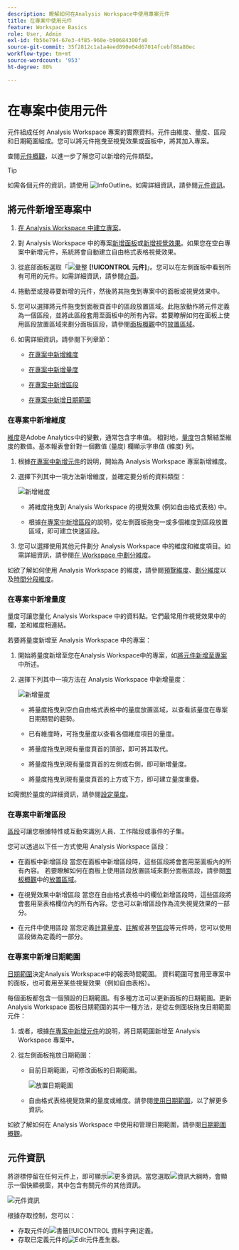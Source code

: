 ```yaml
---
description: 瞭解如何在Analysis Workspace中使用專案元件
title: 在專案中使用元件
feature: Workspace Basics
role: User, Admin
exl-id: fb56e794-67e3-4f85-960e-b90684300fa0
source-git-commit: 35f2812c1a1a4eed090e04d67014fcebf88a80ec
workflow-type: tm+mt
source-wordcount: '953'
ht-degree: 80%

---
```


# 在專案中使用元件

元件組成任何 Analysis Workspace 專案的實際資料。元件由維度、量度、區段和日期範圍組成。您可以將元件拖曳至視覺效果或面板中，將其加入專案。

查閱[元件概觀](/help/analyze/analysis-workspace/components/analysis-workspace-components.md)，以進一步了解您可以新增的元件類型。

>[!TIP]
>
>如需各個元件的資訊，請使用 ![InfoOutline](/help/assets/icons/InfoOutline.svg)。如需詳細資訊，請參閱[元件資訊](#component-info)。

## 將元件新增至專案中

1. [在 Analysis Workspace 中建立專案](/help/analyze/analysis-workspace/build-workspace-project/create-projects.md)。

1. 對 Analysis Workspace 中的專案[新增面板](/help/analyze/analysis-workspace/c-panels/panels.md#create-a-panel)或[新增視覺效果](/help/analyze/analysis-workspace/visualizations/freeform-analysis-visualizations.md#add-visualizations-to-a-panel)。如果您在空白專案中新增元件，系統將會自動建立自由格式表格視覺效果。

1. 從底部面板選取「![彙整](/help/assets/icons/Curate.svg) **[!UICONTROL 元件]**」。您可以在左側面板中看到所有可用的元件。如需詳細資訊，請參閱[介面](/help/analyze/analysis-workspace/home.md#interface)。

1. 捲動至或搜尋要新增的元件，然後將其拖曳到專案中的面板或視覺效果中。

1. 您可以選擇將元件拖曳到面板頁首中的區段放置區域。此拖放動作將元件定義為一個區段，並將此區段套用至面板中的所有內容。若要瞭解如何在面板上使用區段放置區域來劃分面板區段，請參閱[面板概觀](/help/analyze/analysis-workspace/c-panels/panels.md#drop-zone)中的[放置區域](/help/analyze/analysis-workspace/c-panels/panels.md)。

1. 如需詳細資訊，請參閱下列章節：

   * [在專案中新增維度](#add-dimensions-to-a-project)

   * [在專案中新增量度](#add-metrics-to-a-project)

   * [在專案中新增區段](#add-segments-to-a-project)

   * [在專案中新增日期範圍](#add-date-ranges-to-a-project)

### 在專案中新增維度

[維度](/help/components/dimensions/overview.md)是Adobe Analytics中的變數，通常包含字串值。 相對地，[量度](/help/components/c-calcmetrics/cm-overview.md)包含繫結至維度的數值。基本報表會針對一個數值 (量度) 欄顯示字串值 (維度) 列。

1. 根據[在專案中新增元件](#add-components-to-a-project)的說明，開始為 Analysis Workspace 專案新增維度。

1. 選擇下列其中一項方法新增維度，並確定要分析的資料類型：

   ![新增維度](assets/add-dimension.gif)

   * 將維度拖曳到 Analysis Workspace 的視覺效果 (例如自由格式表格) 中。

   * 根據[在專案中新增區段](#add-filters-to-a-project)的說明，從左側面板拖曳一或多個維度到區段放置區域，即可建立快速區段。

1. 您可以選擇使用其他元件劃分 Analysis Workspace 中的維度和維度項目。如需詳細資訊，請參閱[在 Workspace 中劃分維度](/help/analyze/analysis-workspace/components/dimensions/t-breakdown-fa.md)。

如欲了解如何使用 Analysis Workspace 的維度，請參閱[預覽維度](/help/analyze/analysis-workspace/components/dimensions/view-dimensions.md)、[劃分維度](/help/analyze/analysis-workspace/components/dimensions/t-breakdown-fa.md)以及[時間分段維度](/help/analyze/analysis-workspace/components/dimensions/time-parting-dimensions.md)。

### 在專案中新增量度

量度可讓您量化 Analysis Workspace 中的資料點。它們最常用作視覺效果中的欄，並和維度相連結。

若要將量度新增至 Analysis Workspace 中的專案：

1. 開始將量度新增至您在Analysis Workspace中的專案，如[將元件新增至專案](#add-components-to-a-project)中所述。



1. 選擇下列其中一項方法在 Analysis Workspace 中新增量度：

   ![新增量度](assets/add-metric.gif)

   * 將量度拖曳到空白自由格式表格中的量度放置區域，以查看該量度在專案日期期間的趨勢。

   * 已有維度時，可拖曳量度以查看各個維度項目的量度。

   * 將量度拖曳到現有量度頁首的頂部，即可將其取代。

   * 將量度拖曳到現有量度頁首的左側或右側，即可新增量度。

   * 將量度拖曳到現有量度頁首的上方或下方，即可建立量度重疊。


如需關於量度的詳細資訊，請參閱[設定量度](/help/analyze/analysis-workspace/components/apply-create-metrics.md)。

### 在專案中新增區段

[區段](/help/components/segmentation/seg-overview.md)可讓您根據特性或互動來識別人員、工作階段或事件的子集。

您可以透過以下任一方式使用 Analysis Workspace 區段：

* 在面板中新增區段
當您在面板中新增區段時，這些區段將會套用至面板內的所有內容。
若要瞭解如何在面板上使用區段放置區域來劃分面板區段，請參閱[面板概觀](/help/analyze/analysis-workspace/c-panels/panels.md#drop-zone)中的[放置區域](/help/analyze/analysis-workspace/c-panels/panels.md)。

* 在視覺效果中新增區段
當您在自由格式表格中的欄位新增區段時，這些區段將會套用至表格欄位內的所有內容。您也可以新增區段作為流失視覺效果的一部分。

* 在元件中使用區段
當您定義[計算量度](/help/components/c-calcmetrics/c-workflow/cm-workflow/c-build-metrics/metrics-with-segments.md)、[註解](/help/analyze/analysis-workspace/components/annotations/create-annotations.md#annotation-builder)或甚至[區段](/help/components/segmentation/segmentation-workflow/seg-build.md)等元件時，您可以使用區段做為定義的一部分。


### 在專案中新增日期範圍

[日期範圍](/help/analyze/analysis-workspace/components/calendar-date-ranges/calendar.md)決定Analysis Workspace中的報表時間範圍。 資料範圍可套用至專案中的面板，也可套用至某些視覺效果（例如自由表格）。

每個面板都包含一個預設的日期範圍。有多種方法可以更新面板的日期範圍。更新 Analysis Workspace 面板日期範圍的其中一種方法，是從左側面板拖曳日期範圍元件：

1. 或者，根據[在專案中新增元件](#add-components-to-a-project)的說明，將日期範圍新增至 Analysis Workspace 專案中。

1. 從左側面板拖放日期範圍：

   * 目前日期範圍，可修改面板的日期範圍。

     ![放置日期範圍](assets/add-date-range.gif)

   * 自由格式表格視覺效果的量度或維度。請參閱[使用日期範圍](/help/analyze/analysis-workspace/components/calendar-date-ranges/calendar.md#use-date-ranges)，以了解更多資訊。

如欲了解如何在 Analysis Workspace 中使用和管理日期範圍，請參閱[日期範圍概觀](/help/analyze/analysis-workspace/components/calendar-date-ranges/calendar.md)。

## 元件資訊

將游標停留在任何元件上，即可顯示![更多資訊](/help/assets/icons/InfoOutline.svg)。當您選取![資訊大綱](/help/assets/icons/InfoOutline.svg)時，會顯示一個快顯視窗，其中包含有關元件的其他資訊。

![元件資訊](assets/component-info.png)

根據存取控制，您可以：

* 存取元件的![書籤](/help/assets/icons/Bookmark.svg)[!UICONTROL 資料字典]定義。
* 存取已定義元件的![Edit](/help/assets/icons/Edit.svg)元件產生器。




<!--
# Use components in Analysis Workspace

Components make up the actual data of any project in Analysis Workspace. Components consist of dimensions, metrics, segments, and date ranges. You can add components to a project by dragging them into visualizations or panels.

For overview information about the types of components you can add, see [Components overview](/help/analyze/analysis-workspace/components/analysis-workspace-components.md).

>[!TIP]
>
>For information about each component, select the Info icon next to a component's name in the left rail of Analysis Workspace, or see the [Analytics Components Guide](/help/components/home.md).

## Begin adding components to a project

1. [Create a project in Analysis Workspace](/help/analyze/analysis-workspace/build-workspace-project/create-projects.md) if you haven't already.

1. [Add a panel](/help/analyze/analysis-workspace/c-panels/panels.md) or [add a visualization](/help/analyze/analysis-workspace/visualizations/freeform-analysis-visualizations.md#add-visualizations-to-a-panel) to the project in Analysis Workspace. 

   If you add a component to a blank project, a freeform table visualization is automatically created.

1. Select the **[!UICONTROL Components]** icon in the left rail.

   ![](assets/build-components.png)

1. Scroll to or search for the component you want to add, then drag it to a panel or visualization within your project. 

1. (Optional) Drag a component to the segment drop zone in a panel header. 

   Segments apply to all content within the panel.

   For information about how you can use the segment drop zone on a panel to filter your panel, see [Drop zone](/help/analyze/analysis-workspace/c-panels/panels.md#drop-zone) in [Panels overview](/help/analyze/analysis-workspace/c-panels/panels.md).

   ![drop a segment in the drop zone](assets/segment-dropzone.png)

1. For more detailed information, continue with one of the following sections, depending on the component type you are adding:

   * [Add dimensions to a project](#add-dimensions-to-a-project)

   * [Add metrics to a project](#add-metrics-to-a-project)

   * [Add segments to a project](#add-segments-to-a-project)

   * [Add date ranges to a project](#add-date-ranges-to-a-project)

## Add dimensions to a project

[Dimensions](/help/components/dimensions/overview.md) are variables in Adobe Analytics that typically contain string values. Common dimensions include [Page](/help/components/dimensions/page.md), [Referring domain](/help/components/dimensions/referring-domain.md), or an [eVar](/help/components/dimensions/evar.md). In contrast, [metrics](/help/components/metrics/overview.md) contain numeric values that tie to a dimension. A basic report shows rows of string values (dimension), against a column of numeric values (metric).

1. Start adding a dimension to your project in Analysis Workspace, as described in [Begin adding components to a project](#begin-adding-components-to-a-project).

1. Choose one of the following methods to add dimensions and determine the type of data you want to analyze:

   * Drag a dimension to a visualization (such as a freeform table) in Analysis Workspace.

     ![Add dimensions to a project](assets/add-dimensions.png)
   
   * Drag one or more dimensions from the left rail onto the segment drop zone to create an ad hoc segment, as described in [Add segments to a project](#add-segments-to-a-project).

     ![drop a segment in the drop zone](assets/segment-dropzone.png)

1. (Optional) You can break down dimensions and dimension items in Analysis Workspace with other components. 

   For more information, see [Break down dimensions](/help/analyze/analysis-workspace/components/dimensions/t-breakdown-fa.md).

For more information about how to use dimensions in Analysis Workspace, see [Preview dimensions](/help/analyze/analysis-workspace/components/dimensions/view-dimensions.md), [Break down dimensions](/help/analyze/analysis-workspace/components/dimensions/t-breakdown-fa.md), and [Time-parting dimensions](/help/analyze/analysis-workspace/components/dimensions/time-parting-dimensions.md).

## Add metrics to a project

[Metrics](/help/analyze/analysis-workspace/components/apply-create-metrics.md) allow you to quantify data points in Analysis Workspace. They are most commonly used as columns in a visualization and tied to dimensions.

To add a metric to a project in Analysis Workspace:

1. Start adding a metric to your project in Analysis Workspace, as described in [Begin adding components to a project](#begin-adding-components-to-a-project).

1. Choose one of the following methods to add a metric in Analysis Workspace:

   * Drag a metric to the metric drop zone in an empty Freeform table to see that metric trended over the project's date period. 

     ![Add a metric to a project](assets/add-metrics.png)

   * Drag a metric when a dimension is present to see that metric compared to each dimension item. 

   * Drag a metric on top of an existing metric header to replace it.

   * Drag a metric next to a header to see both metrics side-by-side.

For more information about how to use metrics in Analysis Workspace, see [Metrics](/help/analyze/analysis-workspace/components/apply-create-metrics.md).

## Add segments to a project

[Segments](/help/components/segmentation/seg-overview.md) allow you to identify subsets of visitors based on characteristics or specific interactions.

You can use segments in Analysis Workspace in any of the following ways:

### Add segments to a panel

When you add segments to a panel, the segments apply to all content within the panel.

For information about how you can use the segment drop zone on a panel to filter your panel, see [Drop zone](/help/analyze/analysis-workspace/c-panels/panels.md#drop-zone) in [Panels overview](/help/analyze/analysis-workspace/c-panels/panels.md).

### Add segments to a column in a freeform table

When you add segments to a column in a freeform table, the segments apply to all content within the table column.

### Use segments when creating calculated metrics

In the Calculated metric builder, you can apply segments within your metric definition. 

For more information, see [Segmented metrics](/help/components/c-calcmetrics/c-workflow/cm-workflow/c-build-metrics/metrics-with-segments.md).

## Add date ranges to a project

[Date ranges](/help/analyze/analysis-workspace/components/calendar-date-ranges/custom-date-ranges.md) determine the reporting time frame in Analysis Workspace, and can be applied to one or more panels within a project.

Each panel includes a date range by default. There are multiple ways to update a date range for a panel. One way to update a date range for a panel in Analysis Workspace is to drag a date range component from the left rail:

1. Start adding a date range to your project in Analysis Workspace, as described in [Begin adding components to a project](#begin-adding-components-to-a-project).

1. Drag a date range from the left rail onto the current date range in the upper-right portion of the panel.

     ![drop a date range](assets/daterange-drop.png)

For more information about how to use calendars and date ranges in Analysis Workspace, see [Calendar and date ranges overview](/help/analyze/analysis-workspace/components/calendar-date-ranges/calendar.md).

-->